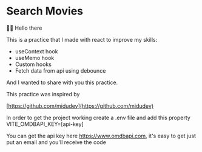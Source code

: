 # Search Movies

👋🏽 Hello there 

This is a practice that I made with react to improve my skills:

- useContext hook
- useMemo hook
- Custom hooks
- Fetch data from api using debounce

And I wanted to share with you this practice.

This practice was inspired by 

[https://github.com/midudev](https://github.com/midudev)

In order to get the project working create a .env file and add this property
VITE_OMDBAPI_KEY=[api-key]

You can get the api key here https://www.omdbapi.com, it's easy to get just put an email and you'll receive the code
